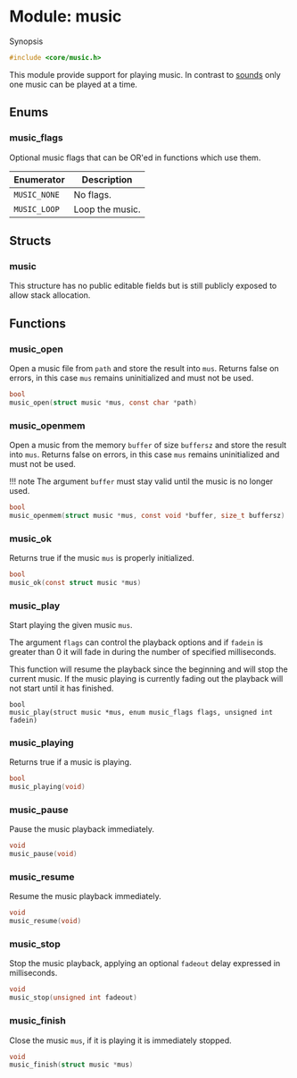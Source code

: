 # Module: music

Synopsis

```c
#include <core/music.h>
```

This module provide support for playing music. In contrast to [sounds](sound.md)
only one music can be played at a time.

## Enums

### music\_flags

Optional music flags that can be OR'ed in functions which use them.

| Enumerator   | Description     |
|--------------|-----------------|
| `MUSIC_NONE` | No flags.       |
| `MUSIC_LOOP` | Loop the music. |

## Structs

### music

This structure has no public editable fields but is still publicly exposed to
allow stack allocation.

## Functions

### music\_open

Open a music file from `path` and store the result into `mus`. Returns false on
errors, in this case `mus` remains uninitialized and must not be used.

```c
bool
music_open(struct music *mus, const char *path)
```

### music\_openmem

Open a music from the memory `buffer` of size `buffersz` and store the result
into `mus`. Returns false on errors, in this case `mus` remains uninitialized
and must not be used.

!!! note
    The argument `buffer` must stay valid until the music is no longer used.

```c
bool
music_openmem(struct music *mus, const void *buffer, size_t buffersz)
```

### music\_ok

Returns true if the music `mus` is properly initialized.

```c
bool
music_ok(const struct music *mus)
```

### music\_play

Start playing the given music `mus`.

The argument `flags` can control the playback options and if `fadein` is greater
than 0 it will fade in during the number of specified milliseconds.

This function will resume the playback since the beginning and will stop the
current music. If the music playing is currently fading out the playback will
not start until it has finished.

```
bool
music_play(struct music *mus, enum music_flags flags, unsigned int fadein)
```

### music\_playing

Returns true if a music is playing.

```c
bool
music_playing(void)
```

### music\_pause

Pause the music playback immediately.

```c
void
music_pause(void)
```

### music\_resume

Resume the music playback immediately.

```c
void
music_resume(void)
```

### music\_stop

Stop the music playback, applying an optional `fadeout` delay expressed in
milliseconds.

```c
void
music_stop(unsigned int fadeout)
```

### music\_finish

Close the music `mus`, if it is playing it is immediately stopped.

```c
void
music_finish(struct music *mus)
```
